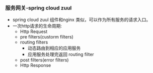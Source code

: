 ### 服务网关-spring cloud zuul
* spring cloud zuul 组件和nginx 类似，可以作为所有服务的请求入口。
* 一次http请求的生命周期:
   - Http Request
   - pre filters(custorm filters)
   - routing filters
      - 动态路由到相应的应用服务
      - 应用服务处理完返回 routing filter
   - post filters(error filters)
   - Http Response  